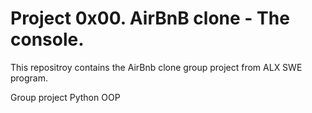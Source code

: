 # Project 0x00. AirBnB clone - The console.

This repositroy contains the AirBnb clone group project from ALX SWE program.

Group project Python OOP
